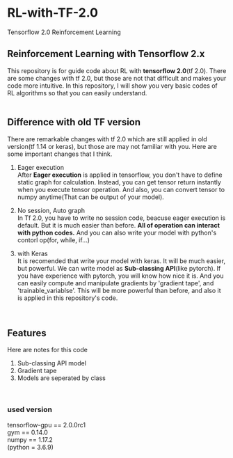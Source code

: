 # RL-with-TF-2.0
Tensorflow 2.0 Reinforcement Learning

## Reinforcement Learning with Tensorflow 2.x

This repository is for guide code about RL with **tensorflow 2.0**(tf 2.0).
There are some changes with tf 2.0, but those are not that difficult and makes your code more intuitive.
In this repository, I will show you very basic codes of RL algorithms so that you can easily understand.
<br>
<br>


## Difference with old TF version

There are remarkable changes with tf 2.0 which are still applied in old version(tf 1.14 or keras), but those are may not familiar with you. Here are some important changes that I think.
<br>
1. Eager execution<br>
After **Eager execution** is applied in tensorflow, you don't have to define static graph for calculation. Instead, you can get tensor return instantly when you execute tensor operation. And also, you can convert tensor to numpy anytime(That can be output of your model).

2. No session, Auto graph<br>
In Tf 2.0, you have to write no session code, beacuse eager execution is default. But it is much easier than before. **All of operation can interact with python codes.** And you can also write your model with python's contorl op(for, while, if...) 

3. with Keras<br>
It is recomended that write your model with keras. It will be much easier, but powerful. We can write model as **Sub-classing API**(like pytorch). If you have experience with pytorch, you will know how nice it is. And you can easily compute and manipulate gradients by 'gradient tape', and 'trainable_variablse'. This will be more powerful than before, and also it is applied in this repository's code.
<br>

## Features
Here are notes for this code 
1. Sub-classing API model
2. Gradient tape
3. Models are seperated by class
<br>

### used version
tensorflow-gpu == 2.0.0rc1<br>
gym == 0.14.0<br>
numpy == 1.17.2<br>
(python = 3.6.9)<br>

